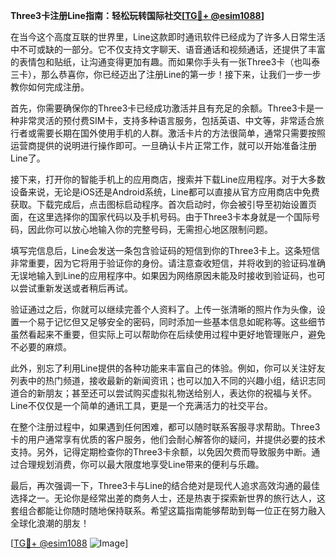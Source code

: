 **Three3卡注册Line指南：轻松玩转国际社交[[TG💪+ @esim1088](https://t.me/s/esim1088)]**

在当今这个高度互联的世界里，Line这款即时通讯软件已经成为了许多人日常生活中不可或缺的一部分。它不仅支持文字聊天、语音通话和视频通话，还提供了丰富的表情包和贴纸，让沟通变得更加有趣。而如果你手头有一张Three3卡（也叫泰三卡），那么恭喜你，你已经迈出了注册Line的第一步！接下来，让我们一步一步教你如何完成注册。

首先，你需要确保你的Three3卡已经成功激活并且有充足的余额。Three3卡是一种非常灵活的预付费SIM卡，支持多种语言服务，包括英语、中文等，非常适合旅行者或需要长期在国外使用手机的人群。激活卡片的方法很简单，通常只需要按照运营商提供的说明进行操作即可。一旦确认卡片正常工作，就可以开始准备注册Line了。

接下来，打开你的智能手机上的应用商店，搜索并下载Line应用程序。对于大多数设备来说，无论是iOS还是Android系统，Line都可以直接从官方应用商店中免费获取。下载完成后，点击图标启动程序。首次启动时，你会被引导至初始设置页面，在这里选择你的国家代码以及手机号码。由于Three3卡本身就是一个国际号码，因此你可以放心地输入你的完整号码，无需担心地区限制问题。

填写完信息后，Line会发送一条包含验证码的短信到你的Three3卡上。这条短信非常重要，因为它将用于验证你的身份。请注意查收短信，并将收到的验证码准确无误地输入到Line的应用程序中。如果因为网络原因未能及时接收到验证码，也可以尝试重新发送或者稍后再试。

验证通过之后，你就可以继续完善个人资料了。上传一张清晰的照片作为头像，设置一个易于记忆但又足够安全的密码，同时添加一些基本信息如昵称等。这些细节虽然看起来不重要，但实际上可以帮助你在后续使用过程中更好地管理账户，避免不必要的麻烦。

此外，别忘了利用Line提供的各种功能来丰富自己的体验。例如，你可以关注好友列表中的热门频道，接收最新的新闻资讯；也可以加入不同的兴趣小组，结识志同道合的新朋友；甚至还可以尝试购买虚拟礼物送给别人，表达你的祝福与关怀。Line不仅仅是一个简单的通讯工具，更是一个充满活力的社交平台。

在整个注册过程中，如果遇到任何困难，都可以随时联系客服寻求帮助。Three3卡的用户通常享有优质的客户服务，他们会耐心解答你的疑问，并提供必要的技术支持。另外，记得定期检查你的Three3卡余额，以免因欠费而导致服务中断。通过合理规划消费，你可以最大限度地享受Line带来的便利与乐趣。

最后，再次强调一下，Three3卡与Line的结合绝对是现代人追求高效沟通的最佳选择之一。无论你是经常出差的商务人士，还是热衷于探索新世界的旅行达人，这套组合都能让你随时随地保持联系。希望这篇指南能够帮助到每一位正在努力融入全球化浪潮的朋友！

[[TG💪+ @esim1088](https://t.me/s/esim1088) ![Image](https://i.postimg.cc/4NQfJmqS/Snipaste-2025-05-13-00-14-12.png)]